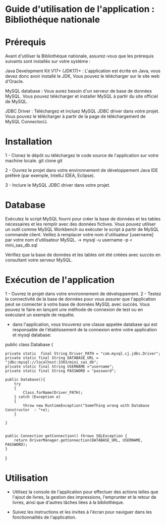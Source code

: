 # Guide d'utilisation de l'application : Bibliothéque nationale 

# Prérequis
Avant d'utiliser la Bibliothéque nationale, assurez-vous que les prérequis suivants sont installés sur votre système :

Java Development Kit V17+ (JDK17)+ : L'application est écrite en Java, vous devez donc avoir installé le JDK, Vous pouvez le télécharger sur le site web d'Oracle.

MySQL database : Vous aurez besoin d'un serveur de base de données MySQL. Vous pouvez télécharger et installer MySQL à partir du site officiel de MySQL.

JDBC Driver : Téléchargez et incluez  MySQL JDBC driver dans votre projet. Vous pouvez le télécharger à partir de la page de téléchargement de MySQL Connector/J.


# Installation
 1 - Clonez le dépôt ou téléchargez le code source de l'application sur votre machine locale.
     git clone git
     
 2 - Ouvrez le projet dans votre environnement de développement Java IDE préféré (par exemple, IntelliJ IDEA, Eclipse).

 3 - Inclure le MySQL JDBC driver dans votre projet.


# Database 
Exécutez le script MySQL fourni pour créer la base de données et les tables nécessaires et les remplir avec des données fictives. Vous pouvez utiliser un outil comme MySQL Workbench ou exécuter le script à partir de MySQL commande client.
Veillez à remplacer votre nom d'utilisateur [username] par votre nom d'utilisateur MySQL.
->  mysql -u username -p < mini_sas_db.sql

Vérifiez que la base de données et les tables ont été créées avec succès en consultant votre serveur MySQL.


# Exécution de l'application
 1 - Ouvrez le projet dans votre environnement de développement.
 2 - Testez la connectivité de la base de données pour vous assurer que l'application peut se connecter à votre base de 
     données MySQL avec succès. Vous pouvez le faire en lançant une méthode de connexion de test ou en exécutant un exemple 
     de requête.

 - dans l'application, vous trouverez une classe appelée database qui est responsable de l'établissement de la connexion 
   entre votre application et  mysql database:
   
public class Database {

    private static  final String Driver_PATH = "com.mysql.cj.jdbc.Driver";
    private static final String DATABASE_URL = "jdbc:mysql://localhost:3303/mini_sas_db";
    private static final String USERNAME ="username";
    private static final String PASSWORD = "password";

    public Database(){
        try
        {
            Class.forName(Driver_PATH);
        } catch (Exception e)
        {
            throw new RuntimeException("SomeThing wrong with Database Constructor  : "+e);
        }

    }


    public Connection getConnection() throws SQLException {
        return DriverManager.getConnection(DATABASE_URL, USERNAME, PASSWORD);
    }
}
     

# Utilisation
 - Utilisez la console de l'application pour effectuer des actions telles que l'ajout de livres, la gestion des impressions, 
   l'emprunter et le retour de livres, ainsi que d'autres tâches liées à la bibliothèque.
   
 - Suivez les instructions et les invites à l'écran pour naviguer dans les fonctionnalités de l'application.
   

